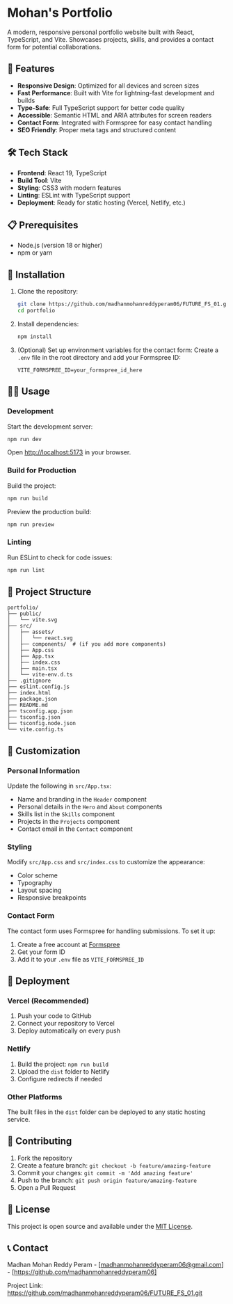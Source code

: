 # Mohan's Portfolio

A modern, responsive personal portfolio website built with React, TypeScript, and Vite. Showcases projects, skills, and provides a contact form for potential collaborations.

## 🚀 Features

- **Responsive Design**: Optimized for all devices and screen sizes
- **Fast Performance**: Built with Vite for lightning-fast development and builds
- **Type-Safe**: Full TypeScript support for better code quality
- **Accessible**: Semantic HTML and ARIA attributes for screen readers
- **Contact Form**: Integrated with Formspree for easy contact handling
- **SEO Friendly**: Proper meta tags and structured content

## 🛠️ Tech Stack

- **Frontend**: React 19, TypeScript
- **Build Tool**: Vite
- **Styling**: CSS3 with modern features
- **Linting**: ESLint with TypeScript support
- **Deployment**: Ready for static hosting (Vercel, Netlify, etc.)

## 📋 Prerequisites

- Node.js (version 18 or higher)
- npm or yarn

## 🚀 Installation

1. Clone the repository:
   ```bash
   git clone https://github.com/madhanmohanreddyperam06/FUTURE_FS_01.git
   cd portfolio
   ```

2. Install dependencies:
   ```bash
   npm install
   ```

3. (Optional) Set up environment variables for the contact form:
   Create a `.env` file in the root directory and add your Formspree ID:
   ```
   VITE_FORMSPREE_ID=your_formspree_id_here
   ```

## 🏃‍♂️ Usage

### Development

Start the development server:
```bash
npm run dev
```

Open [http://localhost:5173](http://localhost:5173) in your browser.

### Build for Production

Build the project:
```bash
npm run build
```

Preview the production build:
```bash
npm run preview
```

### Linting

Run ESLint to check for code issues:
```bash
npm run lint
```

## 📁 Project Structure

```
portfolio/
├── public/
│   └── vite.svg
├── src/
│   ├── assets/
│   │   └── react.svg
│   ├── components/  # (if you add more components)
│   ├── App.css
│   ├── App.tsx
│   ├── index.css
│   ├── main.tsx
│   └── vite-env.d.ts
├── .gitignore
├── eslint.config.js
├── index.html
├── package.json
├── README.md
├── tsconfig.app.json
├── tsconfig.json
├── tsconfig.node.json
└── vite.config.ts
```

## 🎨 Customization

### Personal Information
Update the following in `src/App.tsx`:
- Name and branding in the `Header` component
- Personal details in the `Hero` and `About` components
- Skills list in the `Skills` component
- Projects in the `Projects` component
- Contact email in the `Contact` component

### Styling
Modify `src/App.css` and `src/index.css` to customize the appearance:
- Color scheme
- Typography
- Layout spacing
- Responsive breakpoints

### Contact Form
The contact form uses Formspree for handling submissions. To set it up:
1. Create a free account at [Formspree](https://formspree.io/)
2. Get your form ID
3. Add it to your `.env` file as `VITE_FORMSPREE_ID`

## 🚀 Deployment

### Vercel (Recommended)
1. Push your code to GitHub
2. Connect your repository to Vercel
3. Deploy automatically on every push

### Netlify
1. Build the project: `npm run build`
2. Upload the `dist` folder to Netlify
3. Configure redirects if needed

### Other Platforms
The built files in the `dist` folder can be deployed to any static hosting service.

## 🤝 Contributing

1. Fork the repository
2. Create a feature branch: `git checkout -b feature/amazing-feature`
3. Commit your changes: `git commit -m 'Add amazing feature'`
4. Push to the branch: `git push origin feature/amazing-feature`
5. Open a Pull Request

## 📄 License

This project is open source and available under the [MIT License](LICENSE).

## 📞 Contact

Madhan Mohan Reddy Peram - [madhanmohanreddyperam06@gmail.com] - [https://github.com/madhanmohanreddyperam06]

Project Link: https://github.com/madhanmohanreddyperam06/FUTURE_FS_01.git
